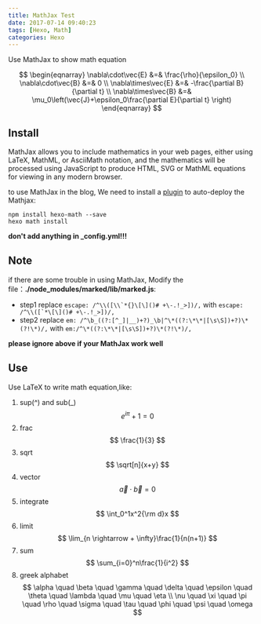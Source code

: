 ```yaml
---
title: MathJax Test
date: 2017-07-14 09:40:23
tags: [Hexo, Math]
categories: Hexo
---
```


Use MathJax to show math equation
<!-- more -->

$$
\begin{eqnarray}
\nabla\cdot\vec{E} &=& \frac{\rho}{\epsilon_0} \\
\nabla\cdot\vec{B} &=& 0 \\
\nabla\times\vec{E} &=& -\frac{\partial B}{\partial t} \\
\nabla\times\vec{B} &=& \mu_0\left(\vec{J}+\epsilon_0\frac{\partial E}{\partial t} \right)
\end{eqnarray}
$$

## Install
MathJax allows you to include mathematics in your web pages, either using LaTeX, MathML, or AsciiMath notation, and the mathematics will be processed using JavaScript to produce HTML, SVG or MathML equations for viewing in any modern browser.

to use MathJax in the blog, We need to install a [plugin](https://github.com/hexojs/hexo-math) to auto-deploy the Mathjax:
```
npm install hexo-math --save
hexo math install
```
**don't add anything in _config.yml!!!**

## Note
if there are some trouble in using MathJax, Modify the file：**./node_modules/marked/lib/marked.js**:
* step1
replace
``escape: /^\\([\\`*{}\[\]()# +\-.!_>])/,``
with
``escape: /^\\([`*\[\]()# +\-.!_>])/,``
* step2
replace
``em: /^\b_((?:[^_]|__)+?)_\b|^\*((?:\*\*|[\s\S])+?)\*(?!\*)/,``
with
``em:/^\*((?:\*\*|[\s\S])+?)\*(?!\*)/,``

**please ignore above if your MathJax work well**

## Use
Use LaTeX to write math equation,like:
1. sup(^) and sub(_)
$$ e^{i\pi}+1=0 $$
2. frac
$$ \frac{1}{3} $$
3. sqrt
$$ \sqrt[n]{x+y} $$
4. vector
$$ \vec{a}\cdot\vec{b} = 0 $$
5. integrate
$$ \int_0^1x^2{\rm d}x $$
6. limit
$$ \lim_{n \rightarrow + \infty}\frac{1}{n(n+1)} $$
7. sum
$$ \sum_{i=0}^n\frac{1}{i^2} $$
8. greek alphabet
$$
\alpha \quad \beta \quad \gamma \quad \delta \quad \epsilon \quad \theta \quad \lambda \quad
\mu \quad \eta \\
\nu \quad \xi \quad \pi \quad \rho \quad \sigma \quad \tau \quad \phi \quad \psi \quad \omega
$$


